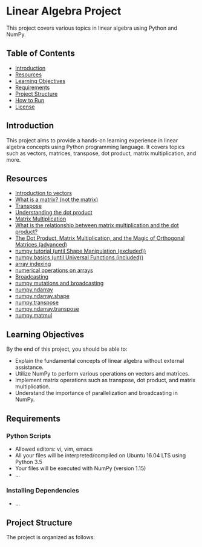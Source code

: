 # Linear Algebra Project

This project covers various topics in linear algebra using Python and NumPy.

## Table of Contents

- [Introduction](#introduction)
- [Resources](#resources)
- [Learning Objectives](#learning-objectives)
- [Requirements](#requirements)
- [Project Structure](#project-structure)
- [How to Run](#how-to-run)
- [License](#license)

## Introduction

This project aims to provide a hands-on learning experience in linear algebra concepts using Python programming language. It covers topics such as vectors, matrices, transpose, dot product, matrix multiplication, and more.

## Resources

- [Introduction to vectors](#)
- [What is a matrix? (not the matrix)](#)
- [Transpose](#)
- [Understanding the dot product](#)
- [Matrix Multiplication](#)
- [What is the relationship between matrix multiplication and the dot product?](#)
- [The Dot Product, Matrix Multiplication, and the Magic of Orthogonal Matrices (advanced)](#)
- [numpy tutorial (until Shape Manipulation (excluded))](#)
- [numpy basics (until Universal Functions (included))](#)
- [array indexing](#)
- [numerical operations on arrays](#)
- [Broadcasting](#)
- [numpy mutations and broadcasting](#)
- [numpy.ndarray](#)
- [numpy.ndarray.shape](#)
- [numpy.transpose](#)
- [numpy.ndarray.transpose](#)
- [numpy.matmul](#)

## Learning Objectives

By the end of this project, you should be able to:

- Explain the fundamental concepts of linear algebra without external assistance.
- Utilize NumPy to perform various operations on vectors and matrices.
- Implement matrix operations such as transpose, dot product, and matrix multiplication.
- Understand the importance of parallelization and broadcasting in NumPy.

## Requirements

### Python Scripts

- Allowed editors: vi, vim, emacs    
- All your files will be interpreted/compiled on Ubuntu 16.04 LTS using Python 3.5
- Your files will be executed with NumPy (version 1.15)
- ...

### Installing Dependencies

- ...

## Project Structure

The project is organized as follows:



